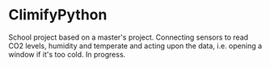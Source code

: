 # ClimifyPython
School project based on a master's project. Connecting sensors to read CO2 levels, humidity and temperate and acting upon the data, i.e. opening a window if it's too cold.
In progress.
